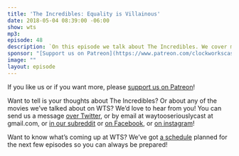 ```yaml
---
title: 'The Incredibles: Equality is Villainous'
date: 2018-05-04 08:39:00 -06:00
show: wts
mp3: 
episode: 48
description: `On this episode we talk about The Incredibles. We cover married people who like each other, whether it’s bad to reward mediocrity, the damselling of Mr. Incredible, and why it’s Supergirl, not Superwoman.`
sponsor: "[Support us on Patreon](https://www.patreon.com/clockworkscast)"
image: ""
layout: episode
---
```


If you like us or if you want more, please [support us on Patreon](https://www.patreon.com/clockworkscast)!

Want to tell is your thoughts about The Incredibles? Or about any of the movies we’ve talked about on WTS? We’d love to hear from you! You can send us a message [over Twitter](http://www.twitter.com/wtscast), or by email at waytooseriouslycast at gmail.com, or [in our subreddit](https://www.reddit.com/r/Goodstuff_fm/) or [on Facebook](http://www.facebook.com/wtscast), or [on instagram](https://www.instagram.com/waytooseriously/)!

Want to know what’s coming up at WTS? We’ve got [a schedule](https://docs.google.com/document/d/1f6fvTgbzQOCUD_potL6mWClmSC3D2cOBgKz36OwSC68) planned for the next few episodes so you can always be prepared!
